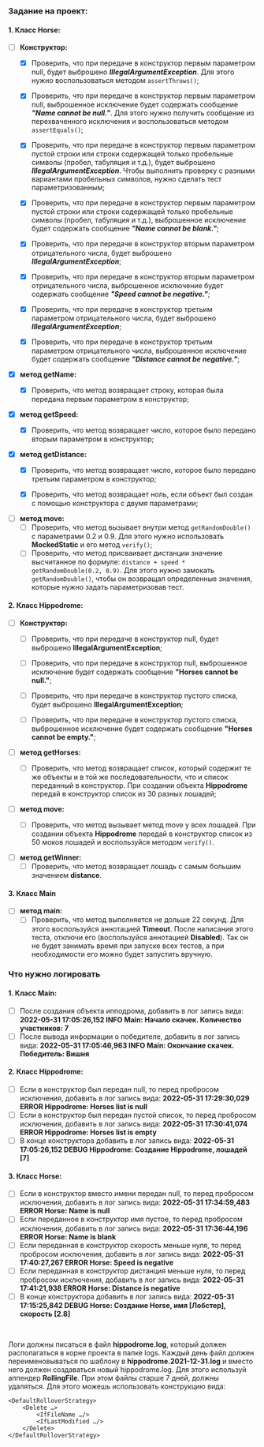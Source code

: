 ### Задание на проект:

#### 1. Класс Horse:
   - [ ] **Конструктор:**
     - [X] Проверить, что при передаче в конструктор первым параметром null, будет выброшено ***IllegalArgumentException***. Для этого нужно воспользоваться методом `assertThrows()`;
     - [X] Проверить, что при передаче в конструктор первым параметром null, выброшенное исключение будет содержать сообщение ***"Name cannot be null."***. Для этого нужно получить сообщение из перехваченного исключения и воспользоваться методом `assertEquals()`;
     - [X] Проверить, что при передаче в конструктор первым параметром пустой строки или строки содержащей только пробельные символы (пробел, табуляция и т.д.), будет выброшено ***IllegalArgumentException***. Чтобы выполнить проверку с разными вариантами пробельных символов, нужно сделать тест параметризованным; 
     - [X] Проверить, что при передаче в конструктор первым параметром пустой строки или строки содержащей только пробельные символы (пробел, табуляция и т.д.), выброшенное исключение будет содержать сообщение ***"Name cannot be blank."***;
     - [X] Проверить, что при передаче в конструктор вторым параметром отрицательного числа, будет выброшено ***IllegalArgumentException***;
     - [X] Проверить, что при передаче в конструктор вторым параметром отрицательного числа, выброшенное исключение будет содержать сообщение ***"Speed cannot be negative."***;
     - [X] Проверить, что при передаче в конструктор третьим параметром отрицательного числа, будет выброшено ***IllegalArgumentException***;
     - [X] Проверить, что при передаче в конструктор третьим параметром отрицательного числа, выброшенное исключение будет содержать сообщение ***"Distance cannot be negative."***;


   - [X] **метод getName:**
     - [X] Проверить, что метод возвращает строку, которая была передана первым параметром в конструктор;


   - [X] **метод getSpeed:**
     - [X] Проверить, что метод возвращает число, которое было передано вторым параметром в конструктор;


   - [X] **метод getDistance:**
     - [X] Проверить, что метод возвращает число, которое было передано третьим параметром в конструктор;
     - [X] Проверить, что метод возвращает ноль, если объект был создан с помощью конструктора с двумя параметрами;


   - [ ] **метод move:**
     - [ ] Проверить, что метод вызывает внутри метод `getRandomDouble()` с параметрами 0.2 и 0.9. Для этого нужно использовать **MockedStatic** и его метод `verify()`;
     - [ ] Проверить, что метод присваивает дистанции значение высчитанное по формуле: `distance + speed * getRandomDouble(0.2, 0.9)`. Для этого нужно замокать `getRandomDouble()`, чтобы он возвращал определенные значения, которые нужно задать параметризовав тест.

#### 2. Класс Hippodrome:
   - [ ] **Конструктор:**
     - [ ] Проверить, что при передаче в конструктор null, будет выброшено **IllegalArgumentException**;
     - [ ] Проверить, что при передаче в конструктор null, выброшенное исключение будет содержать сообщение **"Horses cannot be null."**;
     - [ ] Проверить, что при передаче в конструктор пустого списка, будет выброшено **IllegalArgumentException**;
     - [ ] Проверить, что при передаче в конструктор пустого списка, выброшенное исключение будет содержать сообщение **"Horses cannot be empty."**;


   - [ ] **метод getHorses:**
     - [ ] Проверить, что метод возвращает список, который содержит те же объекты и в той же последовательности, что и список переданный в конструктор. При создании объекта **Hippodrome** передай в конструктор список из 30 разных лошадей;


   - [ ] **метод move:**
     - [ ] Проверить, что метод вызывает метод move у всех лошадей. При создании объекта **Hippodrome** передай в конструктор список из 50 моков лошадей и воспользуйся методом `verify()`.


   - [ ] **метод getWinner:**
     - [ ] Проверить, что метод возвращает лошадь с самым большим значением **distance**.

#### 3. Класс Main
   - [ ] **метод main:**
     - [ ] Проверить, что метод выполняется не дольше 22 секунд. Для этого воспользуйся аннотацией **Timeout**. После написания этого теста, отключи его (воспользуйся аннотацией **Disabled**). Так он не будет занимать время при запуске всех тестов, а при необходимости его можно будет запустить вручную.

### Что нужно логировать

#### 1. Класс Main:
   - [ ] После создания объекта ипподрома, добавить в лог запись вида: **2022-05-31 17:05:26,152 INFO Main: Начало скачек. Количество участников: 7**
   - [ ] После вывода информации о победителе, добавить в лог запись вида: **2022-05-31 17:05:46,963 INFO Main: Окончание скачек. Победитель: Вишня**
   
#### 2. Класс Hippodrome:
   - [ ] Если в конструктор был передан null, то перед пробросом исключения, добавить в лог запись вида: **2022-05-31 17:29:30,029 ERROR Hippodrome: Horses list is null**
   - [ ] Если в конструктор был передан пустой список, то перед пробросом исключения, добавить в лог запись вида: **2022-05-31 17:30:41,074 ERROR Hippodrome: Horses list is empty**
   - [ ] В конце конструктора добавить в лог запись вида: **2022-05-31 17:05:26,152 DEBUG Hippodrome: Создание Hippodrome, лошадей [7]**

#### 3. Класс Horse:
   - [ ] Если в конструктор вместо имени передан null, то перед пробросом исключения, добавить в лог запись вида: **2022-05-31 17:34:59,483 ERROR Horse: Name is null**
   - [ ] Если переданное в конструктор имя пустое, то перед пробросом исключения, добавить в лог запись вида: **2022-05-31 17:36:44,196 ERROR Horse: Name is blank**
   - [ ] Если переданная в конструктор скорость меньше нуля, то перед пробросом исключения, добавить в лог запись вида: **2022-05-31 17:40:27,267 ERROR Horse: Speed is negative**
   - [ ] Если переданная в конструктор дистанция меньше нуля, то перед пробросом исключения, добавить в лог запись вида: **2022-05-31 17:41:21,938 ERROR Horse: Distance is negative**
   - [ ] В конце конструктора добавить в лог запись вида: **2022-05-31 17:15:25,842 DEBUG Horse: Создание Horse, имя [Лобстер], скорость [2.8]**
<br>

Логи должны писаться в файл **hippodrome.log**, который должен располагаться в корне проекта в папке logs. Каждый день файл должен переименовываться по шаблону в **hippodrome.2021-12-31.log** и вместо него должен создаваться новый hippodrome.log. Для этого используй аппендер **RollingFile**. При этом файлы старше 7 дней, должны удаляться. Для этого можешь использовать конструкцию вида:
```
<DefaultRolloverStrategy>
    <Delete …>
        <IfFileName …/>
        <IfLastModified …/>
    </Delete>
</DefaultRolloverStrategy>
```